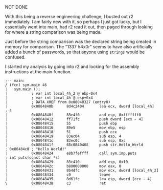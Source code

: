 NOT DONE

With this being a reverse engineering challenge, I busted out r2 immediately. I am fairly new with it, so perhaps I just got lucky, but I essentially went into main, had r2 read it out, then paged through looking for where a string comparison was being made.

Just before the string comparison was the declared string being created in memory for comparison. The "1337 h4x0r" seems to have also artificially added a bunch of passwords, so that anyone using `strings` would be confused.

I started my analysis by going into r2 and looking for the assembly instructions at the main function.

```assembly
;-- main:
/ (fcn) sym.main 46
|   sym.main ();
|           ; var int local_4h_2 @ ebp-0x4
|           ; var int local_4h @ esp+0x4
|           ; DATA XREF from 0x08048327 (entry0)
|           0x0804840b      8d4c2404       lea ecx, dword [local_4h]   ; 4
|           0x0804840f      83e4f0         and esp, 0xfffffff0
|           0x08048412      ff71fc         push dword [ecx - 4]
|           0x08048415      55             push ebp
|           0x08048416      89e5           mov ebp, esp
|           0x08048418      51             push ecx
|           0x08048419      83ec04         sub esp, 4
|           0x0804841c      83ec0c         sub esp, 0xc
|           0x0804841f      68c0840408     push str.Hello_World        ; 0x80484c0 ; "Hello World!"
|           0x08048424      e8b7feffff     call sym.imp.puts           ; int puts(const char *s)
|           0x08048429      83c410         add esp, 0x10
|           0x0804842c      b800000000     mov eax, 0
|           0x08048431      8b4dfc         mov ecx, dword [local_4h_2]
|           0x08048434      c9             leave
|           0x08048435      8d61fc         lea esp, dword [ecx - 4]
\           0x08048438      c3             ret
```
